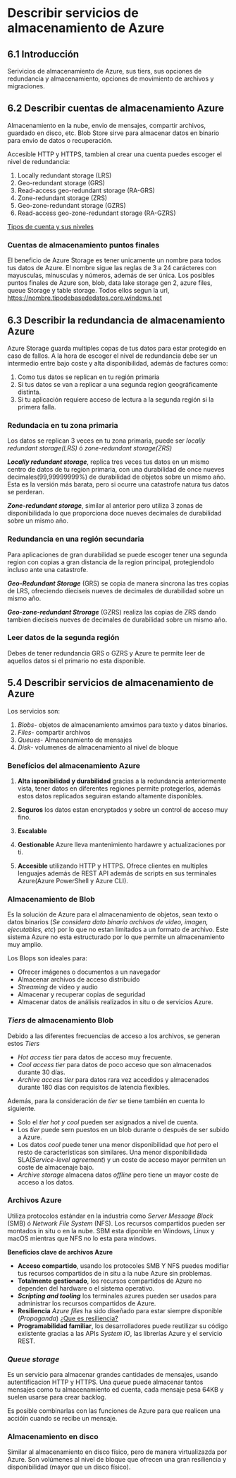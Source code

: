 # Describir servicios de almacenamiento de Azure

## 6.1 Introducción

Serivicios de almacenamiento de Azure, sus tiers, sus opciones de redundancia y almacenamiento, opciones de movimiento de archivos y migraciones.

## 6.2 Describir cuentas de almacenamiento Azure

Almacenamiento en la nube, envio de mensajes, compartir archivos, guardado en disco, etc. Blob Store sirve para almacenar datos en binario para envio de datos o recuperación.

Accesible HTTP y HTTPS, tambien al crear una cuenta puedes escoger el nivel de redundancia:

1. Locally redundant storage (LRS)
2. Geo-redundant storage (GRS)
3. Read-access geo-redundant storage (RA-GRS)
4. Zone-redundant storage (ZRS)
5. Geo-zone-redundant storage (GZRS)
6. Read-access geo-zone-redundant storage (RA-GZRS)

[Tipos de cuenta y sus niveles](https://learn.microsoft.com/en-us/training/modules/describe-azure-storage-services/2-accounts)


### Cuentas de almacenamiento puntos finales

El beneficio de Azure Storage es tener unicamente un nombre para todos tus datos de Azure. El nombre sigue las reglas de 3 a 24 carácteres con mayusculas, minusculas y números, además de ser única. Los posibles puntos finales de Azure son, blob, data lake storage gen 2, azure files, queue Storage y table storage. Todos ellos segun la url, https://nombre.tipodebasededatos.core.windows.net

## 6.3 Describir la redundancia de almacenamiento Azure

Azure Storage guarda multiples copas de tus datos para estar protegido en caso de fallos. A la hora de escoger el nivel de redundancia debe ser un intermedio entre bajo coste y alta disponibilidad, además de factures como:
1. Como tus datos se replican en tu región primaria
2. Si tus datos se van a replicar a una segunda region geográficamente distinta.
3. Si tu aplicación requiere acceso de lectura a la segunda región si la primera falla.

### Redundacia en tu zona primaria
Los datos se replican 3 veces en tu zona primaria, puede ser _locally redundant storage(LRS)_ ó _zone-redundant storage(ZRS)_

**_Locally redundant storage_**, replica tres veces tus datos en un mismo centro de datos de tu region primaria, con una durabilidad de once nueves decimales(99,99999999%) de durabilidad de objetos sobre un mismo año. Esta es la versión más barata, pero si ocurre una catastrofe natura tus datos se perderan.

**_Zone-redundant storage_**, similar al anterior pero utiliza 3 zonas de disponibilidada lo que proporciona doce nueves decimales de durabilidad sobre un mismo año.

### Redundancia en una región secundaria

Para aplicaciones de gran durabilidad se puede escoger tener una segunda region con copias a gran distancia de la region principal, protegiendolo incluso ante una catastrofe. 

**_Geo-Redundant Storage_** (GRS) se copia de manera sincrona las tres copias de LRS, ofreciendo dieciseis nueves de decimales de durabilidad sobre un mismo año.

**_Geo-zone-redundant Strorage_** (GZRS) realiza las copias de ZRS dando tambien dieciseis nueves de decimales de durabilidad sobre un mismo año.

### Leer datos de la segunda región

Debes de tener redundancia GRS o GZRS y Azure te permite leer de aquellos datos si el primario no esta disponible.

## 5.4 Describir servicios de almacenamiento de Azure

Los servicios son:
1. _Blobs_- objetos de almacenamiento amximos para texto y datos binarios.
2. _Files_- compartir archivos
3. _Queues_- Almacenamiento de mensajes 
4. _Disk_- volumenes de almacenamiento al nivel de bloque

### Benefícios del almacenamiento Azure
1. **Alta  isponibilidad y durabilidad** gracias a la redundancia anteriormente vista, tener datos en diferentes regiones permite protegerlos, además estos datos replicados seguiran estando altamente disponibles.

2. **Seguros** los datos estan encryptados y sobre un control de acceso muy fino.

3. **Escalable** 

4. **Gestionable** Azure lleva mantenimiento hardawre y actualizaciones por ti.

5. **Accesible** utilizando HTTP y HTTPS. Ofrece clientes en multiples lenguajes además de REST API además de scripts en sus terminales Azure(Azure PowerShell y Azure CLI).

### Almacenamiento de Blob
Es la solución de Azure para el almacenamiento de objetos, sean texto o datos binarios (*Se considera dato binario archivos de video, imagen, ejecutables, etc*) por lo que no estan limitados a un formato de archivo. Este sistema Azure no esta estructurado por lo que permite un almacenamiento muy amplio.

Los Blops son ideales para:
- Ofrecer imágenes o documentos a un navegador
- Almacenar archivos de acceso distribuido
- _Streaming_ de video y audio
- Almacenar y recuperar copias de seguridad
- Almacenar datos de análisis realizados in situ o de servicios Azure.

### _Tiers_ de almacenamiento Blob

Debido a las diferentes frecuencias de acceso a los archivos, se generan estos _Tiers_
- _Hot access tier_ para datos de acceso muy frecuente.
- _Cool access tier_ para datos de poco acceso que son almacenados durante 30 días.
- _Archive access tier_ para datos rara vez accedidos y almacenados durante 180 días con requisitos de latencia flexibles.

Además, para la consideración de _tier_ se tiene también en cuenta lo siguiente.
- Solo el _tier hot y cool_ pueden ser asignados a nivel de cuenta.
- Los _tier_ puede sern puestos en un blob durante o después de ser subido a Azure.
- Los datos _cool_ puede tener una menor disponibilidad que _hot_ pero el resto de características son similares. Una menor disponibilidada SLA(_Service-level agreement_) y un coste de acceso mayor permiten un coste de almacenaje bajo.
- _Archive storage_ almacena datos _offline_ pero tiene un mayor coste de acceso a los datos.

### Archivos Azure

Utiliza protocolos estándar en la industria como _Server Message Block_ (SMB) ó _Network File System_ (NFS). Los recursos compartidos pueden ser montados in situ o en la nube. SBM esta diponible en Windows, Linux y macOS mientras que NFS no lo esta para windows.

**Beneficios clave de archivos Azure**
- **Acceso compartido**, usando los protocoles SMB Y NFS puedes modifiar tus recursos compartidos de in situ a la nube Azure sin problemas.
- **Totalmente gestionado**,  los recursos compartidos de Azure no dependen del hardware o el sistema operativo.
- **_Scripting and tooling_** los terminales azures pueden ser usados para administrar los recursos compartidos de Azure.
- **Resiliencia** _Azure files_ ha sido diseñado para estar siempre disponible (*Propaganda*)
[¿Que es resiliencia?](https://es.wikipedia.org/wiki/Resiliencia_(psicolog%C3%ADa))
- **Programabilidad familiar**, los desarrolladores puede reutilizar su código exiistente gracias a las APIs _System IO_, las librerías Azure y el servicio REST.

### _Queue storage_

Es un servicio para almacenar grandes cantidades de mensajes, usando autentificacion HTTP y HTTPS. Una _queue_ puede almacenar tantos mensajes como tu almacenamiento ed cuenta, cada mensaje pesa 64KB y suelen usarse para crear backlog.

Es posible combinarlas con las funciones de Azure para que realicen una accióin cuando se recibe un mensaje.

### Almacenamiento en disco

Similar al almacenamiento en disco físico, pero de manera virtualizazda por Azure. Son volúmenes al nivel de bloque que ofrecen una gran resiliencia y disponibilidad (mayor que un disco físico).